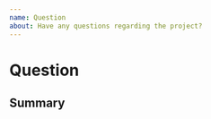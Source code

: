 ```yaml
---
name: Question
about: Have any questions regarding the project?
---
```



<!--  
Thank you very much for contributing by creating an issue!
As an open source project with busy owner, it can sometimes take a long time to response. Please be patient if needed :). Thanks!
-->


# Question

<!-- Please provide a general summary of the issue in the title field. -->


## Summary

<!-- Write your question here. -->
